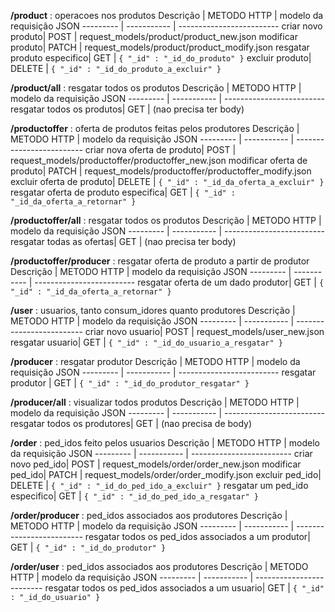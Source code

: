 **/product** : operacoes nos produtos
Descrição | METODO HTTP | modelo da requisição JSON
--------- | ----------- | -------------------------
criar novo produto| POST | request_models/product/product_new.json
modificar produto| PATCH | request_models/product/product_modify.json
resgatar produto especifico| GET | `{ "_id" : "_id_do_produto" }`
excluir produto| DELETE | `{ "_id" : "_id_do_produto_a_excluir" }`

**/product/all** : resgatar todos os produtos
Descrição | METODO HTTP | modelo da requisição JSON
--------- | ----------- | -------------------------
resgatar todos os produtos| GET | (nao precisa ter body)

**/productoffer** : oferta de produtos feitas pelos produtores
Descrição | METODO HTTP | modelo da requisição JSON
--------- | ----------- | -------------------------
criar nova oferta de produto| POST | request_models/productoffer/productoffer_new.json
modificar oferta de produto| PATCH | request_models/productoffer/productoffer_modify.json
excluir oferta de produto| DELETE | `{ "_id" : "_id_da_oferta_a_excluir" }`
resgatar oferta de produto especifica| GET | `{ "_id" : "_id_da_oferta_a_retornar" }`

**/productoffer/all** : resgatar todos os produtos
Descrição | METODO HTTP | modelo da requisição JSON
--------- | ----------- | -------------------------
resgatar todas as ofertas| GET | (nao precisa ter body)

**/productoffer/producer** : resgatar oferta de produto a partir de produtor
Descrição | METODO HTTP | modelo da requisição JSON
--------- | ----------- | -------------------------
resgatar oferta de um dado produtor| GET | `{ "_id" : "_id_da_oferta_a_retornar" }`


**/user** : usuarios, tanto consum_idores quanto produtores
Descrição | METODO HTTP | modelo da requisição JSON
--------- | ----------- | -------------------------
criar novo usuario| POST | request_models/user_new.json
resgatar usuario| GET | `{ "_id" : "_id_do_usuario_a_resgatar" }`

**/producer** : resgatar produtor
Descrição | METODO HTTP | modelo da requisição JSON
--------- | ----------- | -------------------------
resgatar produtor | GET | `{ "_id" : "_id_do_produtor_resgatar" }`

**/producer/all** : visualizar todos produtos
Descrição | METODO HTTP | modelo da requisição JSON
--------- | ----------- | -------------------------
resgatar todos os produtores| GET | (nao precisa de body)

**/order** : ped_idos feito pelos usuarios
Descrição | METODO HTTP | modelo da requisição JSON
--------- | ----------- | -------------------------
criar novo ped_ido| POST | request_models/order/order_new.json
modificar ped_ido| PATCH | request_models/order/order_modify.json
excluir ped_ido| DELETE | `{ "_id" : "_id_do_ped_ido_a_excluir" }`
resgatar um ped_ido especifico| GET | `{ "_id" : "_id_do_ped_ido_a_resgatar" }`

**/order/producer** : ped_idos associados aos produtores 
Descrição | METODO HTTP | modelo da requisição JSON
--------- | ----------- | -------------------------
resgatar todos os ped_idos associados a um produtor| GET | `{ "_id" : "_id_do_produtor" }`

**/order/user** : ped_idos associados aos produtores 
Descrição | METODO HTTP | modelo da requisição JSON
--------- | ----------- | -------------------------
resgatar todos os ped_idos associados a um usuario| GET | `{ "_id" : "_id_do_usuario" }`